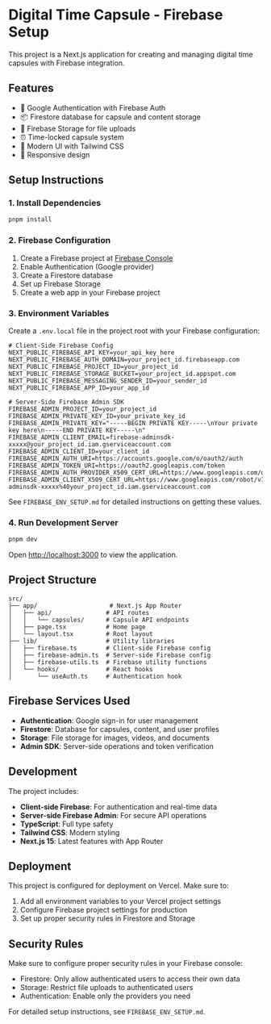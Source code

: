 # Digital Time Capsule - Firebase Setup

This project is a Next.js application for creating and managing digital time capsules with Firebase integration.

## Features

- 🔐 Google Authentication with Firebase Auth
- 📦 Firestore database for capsule and content storage
- 📁 Firebase Storage for file uploads
- ⏰ Time-locked capsule system
- 🎨 Modern UI with Tailwind CSS
- 📱 Responsive design

## Setup Instructions

### 1. Install Dependencies

```bash
pnpm install
```

### 2. Firebase Configuration

1. Create a Firebase project at [Firebase Console](https://console.firebase.google.com/)
2. Enable Authentication (Google provider)
3. Create a Firestore database
4. Set up Firebase Storage
5. Create a web app in your Firebase project

### 3. Environment Variables

Create a `.env.local` file in the project root with your Firebase configuration:

```env
# Client-Side Firebase Config
NEXT_PUBLIC_FIREBASE_API_KEY=your_api_key_here
NEXT_PUBLIC_FIREBASE_AUTH_DOMAIN=your_project_id.firebaseapp.com
NEXT_PUBLIC_FIREBASE_PROJECT_ID=your_project_id
NEXT_PUBLIC_FIREBASE_STORAGE_BUCKET=your_project_id.appspot.com
NEXT_PUBLIC_FIREBASE_MESSAGING_SENDER_ID=your_sender_id
NEXT_PUBLIC_FIREBASE_APP_ID=your_app_id

# Server-Side Firebase Admin SDK
FIREBASE_ADMIN_PROJECT_ID=your_project_id
FIREBASE_ADMIN_PRIVATE_KEY_ID=your_private_key_id
FIREBASE_ADMIN_PRIVATE_KEY="-----BEGIN PRIVATE KEY-----\nYour private key here\n-----END PRIVATE KEY-----\n"
FIREBASE_ADMIN_CLIENT_EMAIL=firebase-adminsdk-xxxxx@your_project_id.iam.gserviceaccount.com
FIREBASE_ADMIN_CLIENT_ID=your_client_id
FIREBASE_ADMIN_AUTH_URI=https://accounts.google.com/o/oauth2/auth
FIREBASE_ADMIN_TOKEN_URI=https://oauth2.googleapis.com/token
FIREBASE_ADMIN_AUTH_PROVIDER_X509_CERT_URL=https://www.googleapis.com/oauth2/v1/certs
FIREBASE_ADMIN_CLIENT_X509_CERT_URL=https://www.googleapis.com/robot/v1/metadata/x509/firebase-adminsdk-xxxxx%40your_project_id.iam.gserviceaccount.com
```

See `FIREBASE_ENV_SETUP.md` for detailed instructions on getting these values.

### 4. Run Development Server

```bash
pnpm dev
```

Open [http://localhost:3000](http://localhost:3000) to view the application.

## Project Structure

```
src/
├── app/                    # Next.js App Router
│   ├── api/               # API routes
│   │   └── capsules/      # Capsule API endpoints
│   ├── page.tsx           # Home page
│   └── layout.tsx         # Root layout
├── lib/                   # Utility libraries
│   ├── firebase.ts        # Client-side Firebase config
│   ├── firebase-admin.ts  # Server-side Firebase config
│   ├── firebase-utils.ts  # Firebase utility functions
│   └── hooks/             # React hooks
│       └── useAuth.ts     # Authentication hook
```

## Firebase Services Used

- **Authentication**: Google sign-in for user management
- **Firestore**: Database for capsules, content, and user profiles
- **Storage**: File storage for images, videos, and documents
- **Admin SDK**: Server-side operations and token verification

## Development

The project includes:

- **Client-side Firebase**: For authentication and real-time data
- **Server-side Firebase Admin**: For secure API operations
- **TypeScript**: Full type safety
- **Tailwind CSS**: Modern styling
- **Next.js 15**: Latest features with App Router

## Deployment

This project is configured for deployment on Vercel. Make sure to:

1. Add all environment variables to your Vercel project settings
2. Configure Firebase project settings for production
3. Set up proper security rules in Firestore and Storage

## Security Rules

Make sure to configure proper security rules in your Firebase console:

- Firestore: Only allow authenticated users to access their own data
- Storage: Restrict file uploads to authenticated users
- Authentication: Enable only the providers you need

For detailed setup instructions, see `FIREBASE_ENV_SETUP.md`.
